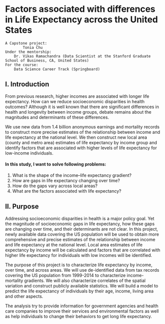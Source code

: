 # Factors associated with differences in Life Expectancy across the United States
	A Capstone project:  
        	Tonia Chu  
	Under the mentorship:  
 	  	Dr. Vikas Ramachandra (Data Scientist at the Stanford Graduate School of Business, CA, United States)  
	For the course:  
	  	Data Science Career Track (Springboard) 

## I. Introduction
From previous research, higher incomes are associated with longer life expectancy. How can we reduce socioeconomic disparities in health outcomes? Although it is well known that there are significant differences in health and longevity between income groups, debate remains about the magnitudes and determinants of these differences.     

We use new data from 1.4 billion anonymous earnings and mortality records to construct more precise estimates of the relationship between income and life expectancy at the national level. We then construct new local area (county and metro area) estimates of life expectancy by income group and identify factors that are associated with higher levels of life expectancy for low-income individuals.      
#### In this study, I want to solve following problems:  
1. What is the shape of the income–life expectancy gradient?
2. How are gaps in life expectancy changing over time?
3. How do the gaps vary across local areas?
4. What are the factors associated with life expectancy? 

## II. Purpose
Addressing socioeconomic disparities in health is a major policy goal. Yet the magnitude of socioeconomic gaps in life expectancy, how these gaps are changing over time, and their determinants are not clear. In this project, newly available data covering the US population will be used to obtain more comprehensive and precise estimates of the relationship between income and life expectancy at the national level. Local area estimates of life expectancy by income will be calculated and factors that are correlated with higher life expectancy for individuals with low incomes will be identified.  

The purpose of this project is to characterize life expectancy by income, over time, and across areas. We will use de-identified data from tax records covering the US population from 1999-2014 to characterize income-mortality gradients. We will also characterize correlates of the spatial variation and construct publicly available statistics. We will build a model to predict the life expectancy of individuals by their age, income, living area and other aspects.   

The analysis try to provide information for government agencies and  health care companies to improve their services and environmental factors as well as help individuals to change their behaviors to get long life expectancy.
